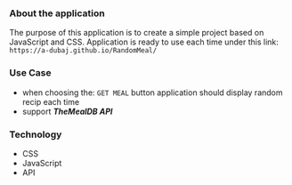 ### About the application

The purpose of this application is to create a simple project based on JavaScript and CSS. Application is ready to use each time under this link: `https://a-dubaj.github.io/RandomMeal/`

### Use Case

- when choosing the: `GET MEAL` button application should display random recip each time 
- support ***TheMealDB API***

### Technology

- CSS
- JavaScript
- API
